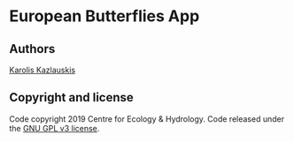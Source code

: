 # European Butterflies App

## Authors

[Karolis Kazlauskis](https://kazlauskis.com)

## Copyright and license

Code copyright 2019 Centre for Ecology & Hydrology.
Code released under the [GNU GPL v3 license](LICENSE).

